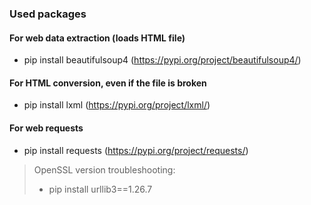 ### Used packages

#### For web data extraction (loads HTML file)
- pip install beautifulsoup4 (https://pypi.org/project/beautifulsoup4/)

#### For HTML conversion, even if the file is broken
- pip install lxml (https://pypi.org/project/lxml/)

#### For web requests
- pip install requests (https://pypi.org/project/requests/)

> OpenSSL version troubleshooting:
> - pip install urllib3==1.26.7
